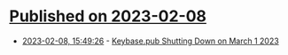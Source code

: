 # [Published on 2023-02-08](index.md)

* [2023-02-08, 15:49:26](https://news.ycombinator.com/item?id=34709699) - [Keybase.pub Shutting Down on March 1 2023](https://keybase.pub/)
